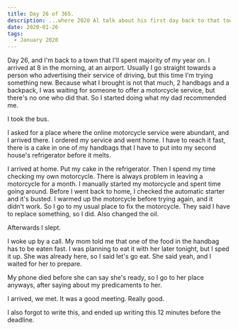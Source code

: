 ```yaml
---
title: Day 26 of 365.
description: ...where 2020 Al talk about his first day back to that town.
date: 2020-01-26
tags:
  - January 2020
---
```


Day 26, and I'm back to a town that I'll spent majority of my year on. I arrived at 8 in the morning, at an airport. Usually I go straight towards a person who advertising their service of driving, but this time I'm trying something new. Because what I brought is not that much, 2 handbags and a backpack, I was waiting for someone to offer a motorcycle service, but there's no one who did that. So I started doing what my dad recommended me.

I took the bus.

I asked for a place where the online motorcycle service were abundant, and I arrived there. I ordered my service and went home. I have to reach it fast, there is a cake in one of my handbags that I have to put into my second house's refrigerator before it melts.

I arrived at home. Put my cake in the refrigerator. Then I spend my time checking my own motorcycle. There is always problem in leaving a motorcycle for a month. I manually started my motorcycle and spent time going around. Before I went back to home, I checked the automatic starter and it's busted. I warmed up the motorcycle before trying again, and it didn't work. So I go to my usual place to fix the motorcycle. They said I have to replace something, so I did. Also changed the oil.

Afterwards I slept.

I woke up by a call. My mom told me that one of the food in the handbag has to be eaten fast. I was planning to eat it with her later tonight, but I sped it up. She was already here, so I said let's go eat. She said yeah, and I waited for her to prepare.

My phone died before she can say she's ready, so I go to her place anyways, after saying about my predicaments to her.

I arrived, we met. It was a good meeting. Really good.

I also forgot to write this, and ended up writing this 12 minutes before the deadline.